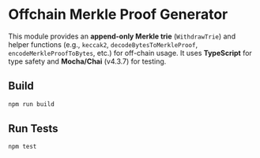 # Offchain Merkle Proof Generator

This module provides an **append-only Merkle trie** (`WithdrawTrie`) and helper functions (e.g., `keccak2`, `decodeBytesToMerkleProof`, `encodeMerkleProofToBytes`, etc.) for off-chain usage. It uses **TypeScript** for type safety and **Mocha/Chai** (v4.3.7) for testing.

## Build

```bash
npm run build
```

## Run Tests

```bash
npm test
```


